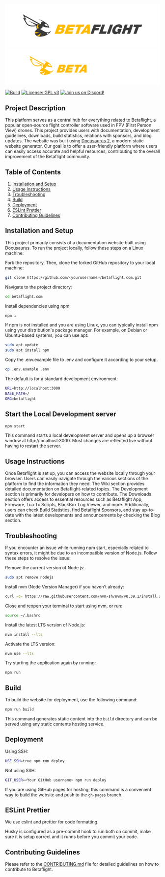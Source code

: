 ![Betaflight](https://raw.githubusercontent.com/betaflight/.github/main/profile/images/bf_logo.svg#gh-light-mode-only)
![Betaflight](https://raw.githubusercontent.com/betaflight/.github/main/profile/images/bf_logo_dark.svg#gh-dark-mode-only)


[![Build](https://img.shields.io/github/actions/workflow/status/betaflight/betaflight.com/deploy.yml?branch=master)](https://github.com/betaflight/betaflight.com/actions/workflows/deploy.yml) [![License: GPL v3](https://img.shields.io/badge/License-GPLv3-blue.svg)](https://www.gnu.org/licenses/gpl-3.0) [![Join us on Discord!](https://img.shields.io/discord/868013470023548938)](https://discord.gg/n4E6ak4u3c)

## Project Description

This platform serves as a central hub for everything related to Betaflight, a popular open-source flight controller software used in FPV (First Person View) drones. This project provides users with documentation, development guidelines, downloads, build statistics, relations with sponsors, and blog updates. The website was built using [Docusaurus 2](https://docusaurus.io/), a modern static website generator. Our goal is to offer a user-friendly platform where users can easily access accurate and helpful resources, contributing to the overall improvement of the Betaflight community.

## Table of Contents

1. [Installation and Setup](#installation-and-setup)
2. [Usage Instructions](#usage-instructions)
3. [Troubleshooting](#troubleshooting)
4. [Build](#build)
5. [Deployment](#deployment)
6. [ESLint Prettier](#eslint-prettier)
7. [Contributing Guidelines](#contributing-guidelines)

## Installation and Setup

This project primarily consists of a documentation website built using Docusaurus. To run the project locally, follow these steps on a Linux machine:

Fork the repository. Then, clone the forked GitHub repository to your local machine:

```bash
git clone https://github.com/<yourusername>/betaflight.com.git
```

Navigate to the project directory:

```bash
cd betaflight.com
```

Install dependencies using npm:

```bash
npm i
```

If npm is not installed and you are using Linux, you can typically install npm using your distribution's package manager. For example, on Debian or Ubuntu-based systems, you can use apt:

```bash
sudo apt update
sudo apt install npm
```

Copy the .env.example file to .env and configure it according to your setup.

```bash
cp .env.example .env
```

The default is for a standard development environment:

```bash
URL=http://localhost:3000
BASE_PATH=/
ORG=betaflight
```

## Start the Local Development server

```bash
npm start
```

This command starts a local development server and opens up a browser window at http://localhost:3000. Most changes are reflected live without having to restart the server.

## Usage Instructions

Once Betaflight is set up, you can access the website locally through your browser. Users can easily navigate through the various sections of the platform to find the information they need. The Wiki section provides detailed documentation on Betaflight-related topics. The Development section is primarily for developers on how to contribute. The Downloads section offers access to essential resources such as Betaflight App, Firmware, Lua Tx Scripts, BlackBox Log Viewer, and more. Additionally, users can check Build Statistics, find Betaflight Sponsors, and stay up-to-date with the latest developments and announcements by checking the Blog section.

## Troubleshooting

If you encounter an issue while running npm start, especially related to syntax errors, it might be due to an incompatible version of Node.js. Follow these steps to resolve the issue:

Remove the current version of Node.js:

```bash
sudo apt remove nodejs
```

Install nvm (Node Version Manager) if you haven't already:

```bash
curl -o- https://raw.githubusercontent.com/nvm-sh/nvm/v0.39.1/install.sh | bash
```

Close and reopen your terminal to start using nvm, or run:

```bash
source ~/.bashrc
```

Install the latest LTS version of Node.js:

```bash
nvm install --lts
```

Activate the LTS version:

```bash
nvm use --lts
```

Try starting the application again by running:

```bash
npm run
```

## Build

To build the website for deployment, use the following command:

```bash
npm run build
```

This command generates static content into the `build` directory and can be served using any static contents hosting service.

## Deployment

Using SSH:

```bash
USE_SSH=true npm run deploy
```

Not using SSH:

```bash
GIT_USER=<Your GitHub username> npm run deploy
```

If you are using GitHub pages for hosting, this command is a convenient way to build the website and push to the `gh-pages` branch.

## ESLint Prettier

We use eslint and prettier for code formatting.

Husky is configured as a pre-commit hook to run both on commit, make sure it is setup correct and it runns before you commit your code.

## Contributing Guidelines

Please refer to the [CONTRIBUTING.md](./CONTRIBUTION.md) file for detailed guidelines on how to contribute to Betaflight.
